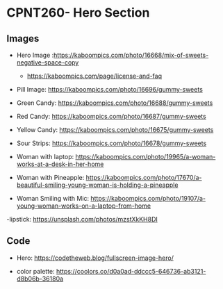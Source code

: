 # CPNT260- Hero Section 

## Images

- Hero Image :https://kaboompics.com/photo/16668/mix-of-sweets-negative-space-copy
  - https://kaboompics.com/page/license-and-faq

- Pill Image: https://kaboompics.com/photo/16696/gummy-sweets
- Green Candy: https://kaboompics.com/photo/16688/gummy-sweets
- Red Candy: https://kaboompics.com/photo/16687/gummy-sweets
- Yellow Candy: https://kaboompics.com/photo/16675/gummy-sweets
- Sour Strips: https://kaboompics.com/photo/16678/gummy-sweets

- Woman with laptop: https://kaboompics.com/photo/19965/a-woman-works-at-a-desk-in-her-home
- Woman with Pineapple: https://kaboompics.com/photo/17670/a-beautiful-smiling-young-woman-is-holding-a-pineapple
- Woman Smiling with Mic: https://kaboompics.com/photo/19107/a-young-woman-works-on-a-laptop-from-home

-lipstick: https://unsplash.com/photos/mzstXkKH8DI


## Code

- Hero: https://codetheweb.blog/fullscreen-image-hero/

- color palette: https://coolors.co/d0a0ad-ddccc5-646736-ab3121-d8b06b-36180a